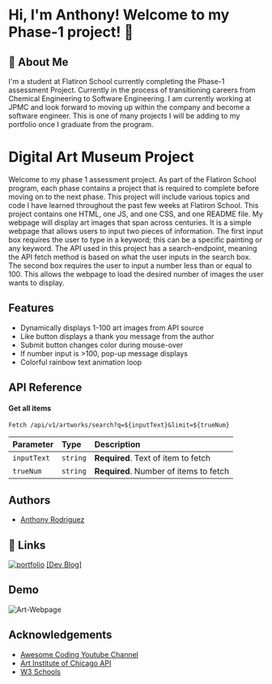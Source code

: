 
# Hi, I'm Anthony! Welcome to my Phase-1 project! 👋


## 🚀 About Me
I'm a student at Flatiron School currently completing the Phase-1 assessment Project. Currently in the process of transitioning careers from Chemical Engineering to Software Engineering. I am currently working at JPMC and look forward to moving up within the company and become a software engineer. This is one of many projects I will be adding to my portfolio once I graduate from the program. 


# Digital Art Museum Project



Welcome to my phase 1 assessment project. As part of the Flatiron School program, each phase contains a project that is required to complete before moving on to the next phase. This project will include various topics and code I have learned throughout the past few weeks at Flatiron School. This project contains one HTML, one JS, and one CSS, and one README file. My webpage will display art images that span across centuries. It is a simple webpage that allows users to input two pieces of information. The first input box requires the user to type in a keyword; this can be a specific painting or any keyword. The API used in this project has a search-endpoint, meaning the API fetch method is based on what the user inputs in the search box. The second box requires the user to input a number less than or equal to 100. This allows the webpage to load the desired number of images the user wants to display.  

## Features

- Dynamically displays 1-100 art images from API source
- Like button displays a thank you message from the author
- Submit button changes color during mouse-over
- If number input is >100, pop-up message displays
- Colorful rainbow text animation loop 


## API Reference

#### Get all items


```http
Fetch /api/v1/artworks/search?q=${inputText}&limit=${trueNum}
```

| Parameter | Type     | Description                       |
| :-------- | :------- | :-------------------------------- |
| `inputText`      | `string` | **Required**. Text of item to fetch |
| `trueNum`      | `string` | **Required**. Number of items to fetch |



## Authors

- [Anthony Rodriguez](https://github.com/AnthonyRodriguezJPM)


## 🔗 Links
[![portfolio](https://img.shields.io/badge/my_portfolio-000?style=for-the-badge&logo=ko-fi&logoColor=white)](https://github.com/AnthonyRodriguezJPM)
[[Dev Blog]](https://dev.to/anthonyrodriguezjpm)



## Demo

![Art-Webpage](/Gifs/Art_Project.gif)



## Acknowledgements

 - [Awesome Coding Youtube Channel](https://www.youtube.com/c/ColorCodeio)
 - [Art Institute of Chicago API](https://www.artic.edu/open-access/public-api)
 - [W3 Schools](https://www.w3schools.com)

